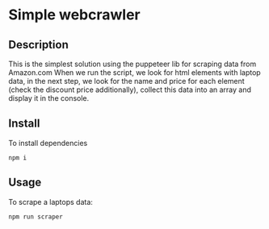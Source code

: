 # Simple webcrawler

## Description
This is the simplest solution using the puppeteer lib for scraping data from Amazon.com
When we run the script, we look for html elements with laptop data, in the next step, we look for the name and price for each element (check the discount price additionally), collect this data into an array and display it in the console.

## Install
To install dependencies
```
npm i
```

## Usage 
To scrape a laptops data:
```
npm run scraper
```